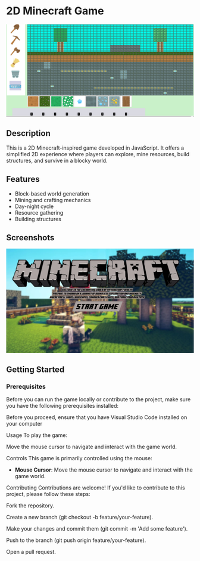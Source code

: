# 2D Minecraft Game

![Game Minecraft 1](./assets/read.me/img%201.PNG)

## Description

This is a 2D Minecraft-inspired game developed in JavaScript. It offers a simplified 2D experience where players can explore, mine resources, build structures, and survive in a blocky world.

## Features

- Block-based world generation
- Mining and crafting mechanics
- Day-night cycle
- Resource gathering
- Building structures

## Screenshots

![Game Minecraft 2](./assets/read.me/img%202.PNG)

## Getting Started

### Prerequisites

Before you can run the game locally or contribute to the project, make sure you have the following prerequisites installed:

Before you proceed, ensure that you have Visual Studio Code installed on your computer

Usage
To play the game:

Move the mouse cursor to navigate and interact with the game world.

Controls
This game is primarily controlled using the mouse:

- **Mouse Cursor**: Move the mouse cursor to navigate and interact with the game world.

Contributing
Contributions are welcome! If you'd like to contribute to this project, please follow these steps:

Fork the repository.

Create a new branch (git checkout -b feature/your-feature).

Make your changes and commit them (git commit -m 'Add some feature').

Push to the branch (git push origin feature/your-feature).

Open a pull request.
